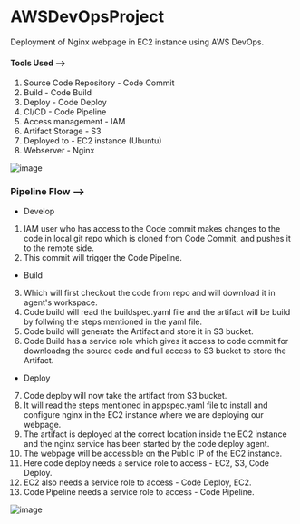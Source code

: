 # AWSDevOpsProject
Deployment of Nginx webpage in EC2 instance using AWS DevOps.

#### **Tools Used -->**
1. Source Code Repository - Code Commit
2. Build - Code Build
3. Deploy - Code Deploy
4. CI/CD - Code Pipeline
5. Access management - IAM
6. Artifact Storage - S3
7. Deployed to - EC2 instance (Ubuntu)
8. Webserver - Nginx

![image](https://user-images.githubusercontent.com/91592578/228168560-65a324fc-a2db-4d80-b6b1-c3f8a823cf50.png)

### **Pipeline Flow -->**
* Develop
1. IAM user who has access to the Code commit makes changes to the code in local git repo which is cloned from Code Commit, and pushes it to the remote side.
2. This commit will trigger the Code Pipeline.
* Build
3. Which will first checkout the code from repo and will download it in agent's workspace.
4. Code build will read the buildspec.yaml file and the artifact will be build by follwing the steps mentioned in the yaml file.
5. Code build will generate the Artifact and store it in S3 bucket.
6. Code Build has a service role which gives it access to code commit for downloadng the source code and full access to S3 bucket to store the Artifact.
* Deploy
7. Code deploy will now take the artifact from S3 bucket.
8. It will read the steps mentioned in appspec.yaml file to install and configure nginx in the EC2 instance where we are deploying our webpage.
9. The artifact is deployed at the correct location inside the EC2 instance and the nginx service has been started by the code deploy agent.
10. The webpage will be accessible on the Public IP of the EC2 instance.
11. Here code deploy needs a service role to access - EC2, S3, Code Deploy.
12. EC2 also needs a service role to access - Code Deploy, EC2.
13. Code Pipeline needs a service role to access - Code Pipeline.

![image](https://user-images.githubusercontent.com/91592578/228171203-58864ce0-4a39-433b-b5ac-e4d50ec5b640.png)
